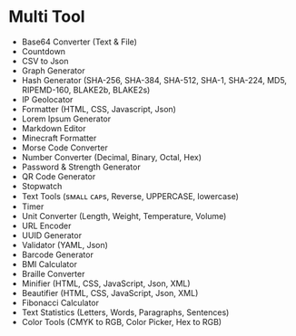 # Multi Tool

- Base64 Converter (Text & File)
- Countdown
- CSV to Json
- Graph Generator
- Hash Generator (SHA-256, SHA-384, SHA-512, SHA-1, SHA-224, MD5, RIPEMD-160, BLAKE2b, BLAKE2s)
- IP Geolocator
- Formatter (HTML, CSS, Javascript, Json)
- Lorem Ipsum Generator
- Markdown Editor
- Minecraft Formatter
- Morse Code Converter
- Number Converter (Decimal, Binary, Octal, Hex)
- Password & Strength Generator
- QR Code Generator
- Stopwatch
- Text Tools (sᴍᴀʟʟ ᴄᴀᴘs, Reverse, UPPERCASE, lowercase)
- Timer
- Unit Converter (Length, Weight, Temperature, Volume)
- URL Encoder
- UUID Generator
- Validator (YAML, Json)
- Barcode Generator
- BMI Calculator
- Braille Converter
- Minifier (HTML, CSS, JavaScript, Json, XML)
- Beautifier (HTML, CSS, JavaScript, Json, XML)
- Fibonacci Calculator
- Text Statistics (Letters, Words, Paragraphs, Sentences)
- Color Tools (CMYK to RGB, Color Picker, Hex to RGB)
